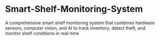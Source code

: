 # Smart-Shelf-Monitoring-System
A comprehensive smart shelf monitoring system that combines hardware sensors, computer vision, and AI to track inventory, detect theft, and monitor shelf conditions in real-time
